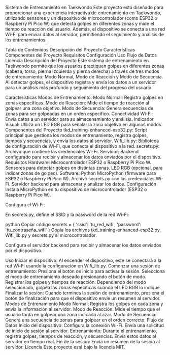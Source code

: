 Sistema de Entrenamiento en Taekwondo
Este proyecto está diseñado para proporcionar una experiencia interactiva de entrenamiento en Taekwondo, utilizando sensores y un dispositivo de microcontrolador (como ESP32 o Raspberry Pi Pico W) que detecta golpes en diferentes zonas y mide el tiempo de reacción del usuario. Además, el dispositivo se conecta a una red Wi-Fi para enviar datos al servidor, permitiendo el seguimiento y análisis de los entrenamientos.

Tabla de Contenidos
Descripción del Proyecto
Características
Componentes del Proyecto
Requisitos
Configuración
Uso
Flujo de Datos
Licencia
Descripción del Proyecto
Este sistema de entrenamiento en Taekwondo permite que los usuarios practiquen golpes en diferentes zonas (cabeza, torso, pierna izquierda y pierna derecha) a través de tres modos de entrenamiento: Modo Normal, Modo de Reacción y Modo de Secuencia. Al detectar golpes, el dispositivo registra y envía los datos a un servidor para un análisis más profundo y seguimiento del progreso del usuario.

Características
Modos de Entrenamiento:
Modo Normal: Registra golpes en zonas específicas.
Modo de Reacción: Mide el tiempo de reacción al golpear una zona objetivo.
Modo de Secuencia: Genera secuencias de zonas para ser golpeadas en un orden específico.
Conectividad Wi-Fi: Envía datos a un servidor para su almacenamiento y análisis.
Indicador Visual: Utiliza un LED RGB para señalar la zona objetivo en algunos modos.
Componentes del Proyecto
tkd_training-enhanced-esp32.py: Script principal que gestiona los modos de entrenamiento, registra golpes, tiempos y secuencias, y envía los datos al servidor.
Wifi_lib.py: Biblioteca de configuración de Wi-Fi, que conecta el dispositivo a la red.
secrets.py: Archivo que contiene las credenciales Wi-Fi.
Servidor: Backend configurado para recibir y almacenar los datos enviados por el dispositivo.
Requisitos
Hardware:
Microcontrolador ESP32 o Raspberry Pi Pico W.
Sensores para detectar golpes en distintas zonas.
LED RGB (opcional, para indicar zonas de golpeo).
Software:
Python MicroPython (firmware para ESP32 o Raspberry Pi Pico W).
Archivo secrets.py con las credenciales Wi-Fi.
Servidor backend para almacenar y analizar los datos.
Configuración
Instala MicroPython en tu dispositivo de microcontrolador (ESP32 o Raspberry Pi Pico W).

Configura el Wi-Fi:

En secrets.py, define el SSID y la password de la red Wi-Fi:

python
Copiar código
secrets = {
    'ssid': 'tu_red_wifi',
    'password': 'tu_contraseña_wifi'
}
Copia los archivos tkd_training-enhanced-esp32.py, Wifi_lib.py y secrets.py al microcontrolador.

Configura el servidor backend para recibir y almacenar los datos enviados por el dispositivo.

Uso
Iniciar el dispositivo: Al encender el dispositivo, este se conectará a la red Wi-Fi usando la configuración en Wifi_lib.py.
Comenzar una sesión de entrenamiento:
Presiona el botón de inicio para activar la sesión.
Selecciona el modo de entrenamiento deseado presionando el botón de modo.
Registrar los golpes y tiempos de reacción:
Dependiendo del modo seleccionado, golpea las zonas específicas cuando el LED RGB lo indique.
Finalizar la sesión:
Cuando termines la sesión de entrenamiento, presiona el botón de finalización para que el dispositivo envíe un resumen al servidor.
Modos de Entrenamiento
Modo Normal: Registra los golpes en cada zona y envía la información al servidor.
Modo de Reacción: Mide el tiempo que el usuario tarda en golpear una zona indicada al azar.
Modo de Secuencia: Genera una secuencia de zonas para golpear en el orden correcto.
Flujo de Datos
Inicio del dispositivo:
Configura la conexión Wi-Fi.
Envía una solicitud de inicio de sesión al servidor.
Entrenamiento:
Durante el entrenamiento, registra golpes, tiempos de reacción, y secuencias.
Envía estos datos al servidor en tiempo real.
Fin de la sesión:
Envía un resumen de la sesión al servidor.
Licencia
Este proyecto está bajo la licencia MIT.

